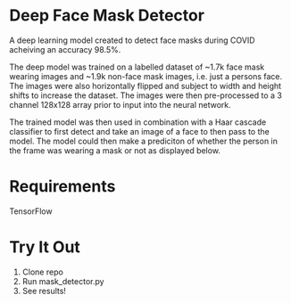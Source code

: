 # Deep Face Mask Detector
A deep learning model created to detect face masks during COVID acheiving an accuracy 98.5%. 

The deep model was trained on a labelled dataset of ~1.7k face mask wearing images and ~1.9k non-face mask images, i.e. just a persons face.
The images were also horizontally flipped and subject to width and height shifts to increase the dataset.
The images were then pre-processed to a 3 channel 128x128 array prior to input into the neural network.

The trained model was then used in combination with a Haar cascade classifier to first detect and take an image of a face to then pass to the model.
The model could then make a prediciton of whether the person in the frame was wearing a mask or not as displayed below.

# Requirements
TensorFlow

# Try It Out
1. Clone repo
2. Run mask_detector.py
3. See results!
